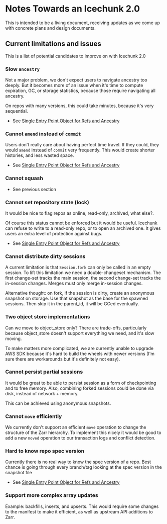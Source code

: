 # Notes Towards an Icechunk 2.0

This is intended to be a living document, receiving updates as we come up with
concrete plans and design documents.

## Current limitations and issues

This is a list of potential candidates to improve on with Icechunk 2.0

### Slow `ancestry`

Not a major problem, we don't expect users to navigate ancestry too deeply.
But it becomes more of an issue when it's time to compute expiration, GC,
or storage statistics, because those require navigating all ancestry.

On repos with many versions, this could take minutes, because it's very sequential.

* See [Single Entry Point Object for Refs and Ancestry](./011-ref-and-ancestry-entry-point.md)

### Cannot `amend` instead of `commit`

Users don't really care about having perfect time travel. If they could, they
would `amend` instead of `commit` very frequently. This would create shorter
histories, and less wasted space.

* See [Single Entry Point Object for Refs and Ancestry](./011-ref-and-ancestry-entry-point.md)

### Cannot squash

* See previous section

### Cannot set repository state (lock)

It would be nice to flag repos as online, read-only, archived, what else?.

Of course this status cannot be enforced but it would be useful. Icechunk
can refuse to write to a read-only repo, or to open an archived one. It
gives users an extra level of protection against bugs.

* See [Single Entry Point Object for Refs and Ancestry](./011-ref-and-ancestry-entry-point.md)

### Cannot distribute dirty sessions

A current limitation is that `Session.fork` can only be called in an empty session.
To lift this limitation we need a double-changeset mechanism. The first change-set
tracks the main session, the second change-set tracks the in-session changes.
Merges must only merge in-session changes.

Alternative thought: on fork, if the session is dirty, create an anonymous
snapshot on storage. Use that snapshot as the base for the spawned sessions.
Then skip it in the parent_id, it will be GCed eventually.

### Two object store implementations

Can we move to object_store only? There are trade-offs, particularly because
object_store doesn't support everything we need, and it's slow moving.

To make matters more complicated, we are currently unable to upgrade AWS SDK
because it's hard to build the wheels with newer versions (I'm sure there
are workarounds but it's definitely not easy).

### Cannot persist partial sessions

It would be great to be able to persist session as a form of checkpointing
and to free memory. Also, combining forked sessions could be done
via disk, instead of network + memory.

This can be achieved using anonymous snapshots.

### Cannot `move` efficiently

We currently don't support an efficient `move` operation to change the
structure of the Zarr hierarchy. To implement this nicely it would be
good to add a new `moved` operation to our transaction logs and conflict
detection.

### Hard to know repo spec version

Currently there is no real way to know the spec version of a repo. Best
chance is going through every branch/tag looking at the spec version in
the snapshot file

* See [Single Entry Point Object for Refs and Ancestry](./011-ref-and-ancestry-entry-point.md)

### Support more complex array updates

Example: backfills, inserts, and upserts. This would require some changes to the manifest to make it efficient, as well as upstream API additions to Zarr.
